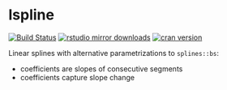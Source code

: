 
lspline
=======

[![Build Status](https://travis-ci.org/mbojan/lspline.png?branch=master)](https://travis-ci.org/mbojan/lspline) <!-- [![Build Status]()]() --> [![rstudio mirror downloads](http://cranlogs.r-pkg.org/badges/lspline?color=2ED968)](http://cranlogs.r-pkg.org/) [![cran version](http://www.r-pkg.org/badges/version/lspline)](https://cran.r-project.org/package=lspline)

Linear splines with alternative parametrizations to `splines::bs`:

-   coefficients are slopes of consecutive segments
-   coefficients capture slope change
